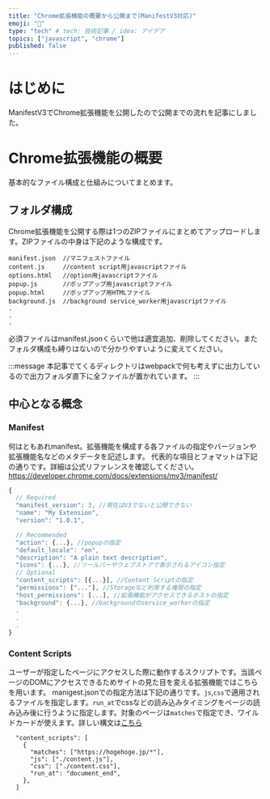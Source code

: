 ```yaml
---
title: "Chrome拡張機能の概要から公開まで(ManifestV3対応)"
emoji: "📌"
type: "tech" # tech: 技術記事 / idea: アイデア
topics: ["javascript", "chrome"]
published: false
---
```


# はじめに
ManifestV3でChrome拡張機能を公開したので公開までの流れを記事にしました。

# Chrome拡張機能の概要
基本的なファイル構成と仕組みについてまとめます。

## フォルダ構成
Chrome拡張機能を公開する際は1つのZIPファイルにまとめてアップロードします。ZIPファイルの中身は下記のような構成です。
```
manifest.json  //マニフェストファイル
content.js     //content script用javascriptファイル
options.html   //option用javascriptファイル
popup.js       //ポップアップ用javascriptファイル 
popup.html     //ポップアップ用HTMLファイル
background.js  //background service_worker用javascriptファイル
.
.
.
```
必須ファイルはmanifest.jsonくらいで他は適宜追加、削除してください。またフォルダ構成も縛りはないので分かりやすいように変えてください。

:::message
本記事でてくるディレクトリはwebpackで何も考えずに出力しているので出力フォルダ直下に全ファイルが置かれています。
:::

## 中心となる概念

### Manifest
何はともあれmanifest。拡張機能を構成する各ファイルの指定やバージョンや拡張機能名などのメタデータを記述します。
代表的な項目とフォマットは下記の通りです。詳細は公式リファレンスを確認してください。
https://developer.chrome.com/docs/extensions/mv3/manifest/
```json:manifest.js
{
  // Required
  "manifest_version": 3, //現在はV3でないと公開できない
  "name": "My Extension",
  "version": "1.0.1",

  // Recommended
  "action": {...}, //popupの指定
  "default_locale": "en",
  "description": "A plain text description",
  "icons": {...}, //ツールバーやウェブストアで表示されるアイコン指定
  // Optional
  "content_scripts": [{...}], //Content Scriptの指定
  "permissions": ["..."], //Storageなど利用する権限の指定
  "host_permissions": [...], //拡張機能がアクセスできるホストの指定
  "background": {...}, //backgroundのservice_workerの指定
  .
  .
  .
}
```
### Content Scripts
ユーザーが指定したページにアクセスした際に動作するスクリプトです。当該ページのDOMにアクセスできるためサイトの見た目を変える拡張機能ではこちらを用います。
manigest.jsonでの指定方法は下記の通りです。`js`,`css`で適用されるファイルを指定します。`run_at`でcssなどの読み込みタイミングをページの読み込み後に行うように指定します。対象のページは`matches`で指定でき、ワイルドカードが使えます。詳しい構文は[こちら](https://developer.chrome.com/docs/extensions/mv3/match_patterns/)
```
  "content_scripts": [
    {
      "matches": ["https://hogehoge.jp/*"],
      "js": ["./content.js"],
      "css": ["./content.css"],
      "run_at": "document_end",
    },
  ]
```